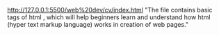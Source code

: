 http://127.0.0.1:5500/web%20dev/cv/index.html
"The file contains basic tags of html , which will help beginners learn and understand how html (hyper text markup language) works in creation of web pages."
